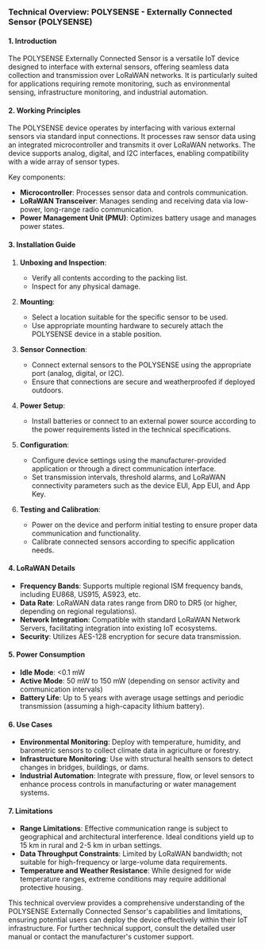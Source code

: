 ### Technical Overview: POLYSENSE - Externally Connected Sensor (POLYSENSE)

#### 1. Introduction
The POLYSENSE Externally Connected Sensor is a versatile IoT device designed to interface with external sensors, offering seamless data collection and transmission over LoRaWAN networks. It is particularly suited for applications requiring remote monitoring, such as environmental sensing, infrastructure monitoring, and industrial automation.

#### 2. Working Principles
The POLYSENSE device operates by interfacing with various external sensors via standard input connections. It processes raw sensor data using an integrated microcontroller and transmits it over LoRaWAN networks. The device supports analog, digital, and I2C interfaces, enabling compatibility with a wide array of sensor types.

Key components:
- **Microcontroller**: Processes sensor data and controls communication.
- **LoRaWAN Transceiver**: Manages sending and receiving data via low-power, long-range radio communication.
- **Power Management Unit (PMU)**: Optimizes battery usage and manages power states.

#### 3. Installation Guide
1. **Unboxing and Inspection**:
   - Verify all contents according to the packing list.
   - Inspect for any physical damage.

2. **Mounting**:
   - Select a location suitable for the specific sensor to be used.
   - Use appropriate mounting hardware to securely attach the POLYSENSE device in a stable position.

3. **Sensor Connection**:
   - Connect external sensors to the POLYSENSE using the appropriate port (analog, digital, or I2C).
   - Ensure that connections are secure and weatherproofed if deployed outdoors.

4. **Power Setup**:
   - Install batteries or connect to an external power source according to the power requirements listed in the technical specifications.

5. **Configuration**:
   - Configure device settings using the manufacturer-provided application or through a direct communication interface.
   - Set transmission intervals, threshold alarms, and LoRaWAN connectivity parameters such as the device EUI, App EUI, and App Key.

6. **Testing and Calibration**:
   - Power on the device and perform initial testing to ensure proper data communication and functionality.
   - Calibrate connected sensors according to specific application needs.

#### 4. LoRaWAN Details
- **Frequency Bands**: Supports multiple regional ISM frequency bands, including EU868, US915, AS923, etc.
- **Data Rate**: LoRaWAN data rates range from DR0 to DR5 (or higher, depending on regional regulations).
- **Network Integration**: Compatible with standard LoRaWAN Network Servers, facilitating integration into existing IoT ecosystems.
- **Security**: Utilizes AES-128 encryption for secure data transmission.

#### 5. Power Consumption
- **Idle Mode**: <0.1 mW
- **Active Mode**: 50 mW to 150 mW (depending on sensor activity and communication intervals)
- **Battery Life**: Up to 5 years with average usage settings and periodic transmission (assuming a high-capacity lithium battery).

#### 6. Use Cases
- **Environmental Monitoring**: Deploy with temperature, humidity, and barometric sensors to collect climate data in agriculture or forestry.
- **Infrastructure Monitoring**: Use with structural health sensors to detect changes in bridges, buildings, or dams.
- **Industrial Automation**: Integrate with pressure, flow, or level sensors to enhance process controls in manufacturing or water management systems.

#### 7. Limitations
- **Range Limitations**: Effective communication range is subject to geographical and architectural interference. Ideal conditions yield up to 15 km in rural and 2-5 km in urban settings.
- **Data Throughput Constraints**: Limited by LoRaWAN bandwidth; not suitable for high-frequency or large-volume data requirements.
- **Temperature and Weather Resistance**: While designed for wide temperature ranges, extreme conditions may require additional protective housing.

This technical overview provides a comprehensive understanding of the POLYSENSE Externally Connected Sensor's capabilities and limitations, ensuring potential users can deploy the device effectively within their IoT infrastructure. For further technical support, consult the detailed user manual or contact the manufacturer's customer support.